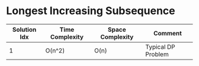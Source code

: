 # Longest Increasing Subsequence

| Solution Idx | Time Complexity | Space Complexity | Comment            |
| ------------ | --------------- | ---------------- | ------------------ |
| 1            | O(n^2)          | O(n)             | Typical DP Problem |

